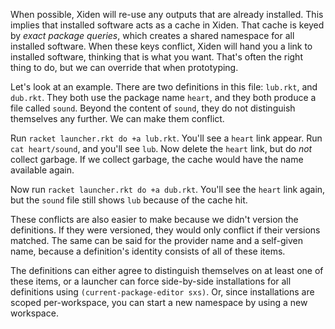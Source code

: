 When possible, Xiden will re-use any outputs that are already
installed. This implies that installed software acts as a cache in
Xiden. That cache is keyed by _exact package queries_, which creates a
shared namespace for all installed software. When these keys conflict,
Xiden will hand you a link to installed software, thinking that is
what you want. That's often the right thing to do, but we can override
that when prototyping.

Let's look at an example. There are two definitions in this file:
`lub.rkt`, and `dub.rkt`. They both use the package name `heart`, and
they both produce a file called `sound`. Beyond the content of
`sound`, they do not distinguish themselves any further. We can make
them conflict.

Run `racket launcher.rkt do +a lub.rkt`. You'll see a `heart` link
appear. Run `cat heart/sound`, and you'll see `lub`. Now delete the
`heart` link, but do _not_ collect garbage. If we collect garbage, the
cache would have the name available again.

Now run `racket launcher.rkt do +a dub.rkt`. You'll see the `heart`
link again, but the `sound` file still shows `lub` because of the
cache hit.

These conflicts are also easier to make because we didn't version the
definitions. If they were versioned, they would only conflict if their
versions matched. The same can be said for the provider name and a
self-given name, because a definition's identity consists of all of
these items.

The definitions can either agree to distinguish themselves on at least
one of these items, or a launcher can force side-by-side installations
for all definitions using `(current-package-editor sxs)`. Or, since
installations are scoped per-workspace, you can start a new namespace
by using a new workspace.
